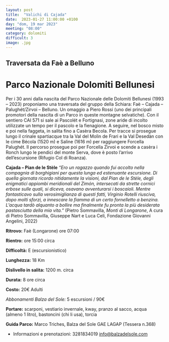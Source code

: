 ```yaml
---
layout: post
title:  "Valichi di Cajada"
date:  2023-01-27 11:00:00 +0100
day: "dom, 19 mar 2023"
meeting: "08:00"
category: dolomiti 
difficult: 3
image: .jpg
---
```


## Traversata da Faè a Belluno
# Parco Nazionale Dolomiti Bellunesi

Per i 30 anni dalla nascita del Parco Nazionale delle Dolomiti Bellunesi (1993 – 2023) proponiamo una traversata del gruppo della Schiara: Faè – Cajada – Palughét/Zirvoi – Belluno. Un omaggio a Piero Rossi (uno dei principali promotori della nascita di un Parco in queste montagne selvatiche).
Con il sentiero CAI 571 si sale ai Pascolét e Fortignasi, zone aride di incolto utilizzate un tempo per il pascolo e la fienagione. A seguire, nel bosco misto e poi nella faggeta, in salita fino a Casèra Becola. Per tracce si prosegue lungo il crinale spartiacque tra la Val del Molìn de Frari e la Val Desedàn con le cime Bécola (1520 m) e Saline (1616 m) per raggiungere Forcella Palughét. Il percorso prosegue poi per Forcella Zirvoi e scende a casèra i Ronch lungo le pendici del monte Serva, dove è posto l’arrivo dell’escursione (Rifugio Col di Roanza).   

**Cajada – Pian de le Stèle**
*“Ero un ragazzo quando fui accolto nella compagnia di borghigiani per questa lunga ed estenuante escursione. Di quella giornata ricordo nitidamente la visioni, dal Pian de le Stèle, degli enigmatici appiombi meridionali del Zimón, intersecati da strette cornici erbose sulle quali, si diceva, osavano avventurarsi i boscaioli. Mentre fantasticavo sulla verosimiglianza di questi fatti, Virginio Rotelli riusciva, dopo molti sforzi, a innescare la fiamma di un certo fornelletto a benzina. L’acqua tardò alquanto a bollire ma finalmente fu pronta la più desiderata pastasciutta della mia vita.”*
(Pietro Sommavilla, *Monti di Longarone*, A cura di Pietro Sommavilla, Giuseppe Nart e Luca Celi, Fondazione Giovanni Angelini, 2022)

**Ritrovo:** Faè (Longarone) ore 07:00

**Rientro:** ore 15:00 circa 

**Difficoltà:** E (escursionistico)

**Lunghezza:** 18 Km

**Dislivello in salita:**  1200 m. circa

**Durata:** 8 ore circa

**Costo:** 20€ Adulti

*Abbonamenti Balza del Sole:* 5 escursioni / 90€

**Portare:** scarponi, vestiario invernale, kway, pranzo al sacco, acqua (almeno 1 litro), bastoncini (chi li usa), torcia

**Guida Parco:** Marco Triches, Balza del Sole GAE LAGAP (Tessera n.368)
* Informazioni e prenotazioni:    3281834019    info@balzadelsole.com 
